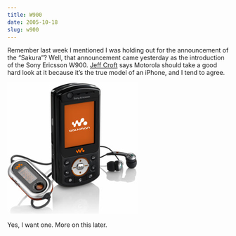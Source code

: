 ```yaml
---
title: W900
date: 2005-10-18
slug: w900
---
```

<p>Remember last week I mentioned I was holding out for the announcement of the &#8220;Sakura&#8221;? Well, that announcement came yesterday as the introduction of the Sony Ericsson W900. <a href="http://www.jeffcroft.com">Jeff Croft</a> says Motorola should take a good hard look at it because it&#8217;s the true model of an iPhone, and I tend to agree.</p>

<p><img src="/assets/img/w900.jpg" width="296" height="300" class="imgcenter" /></p>

<p>Yes, I want one. More on this later.</p>